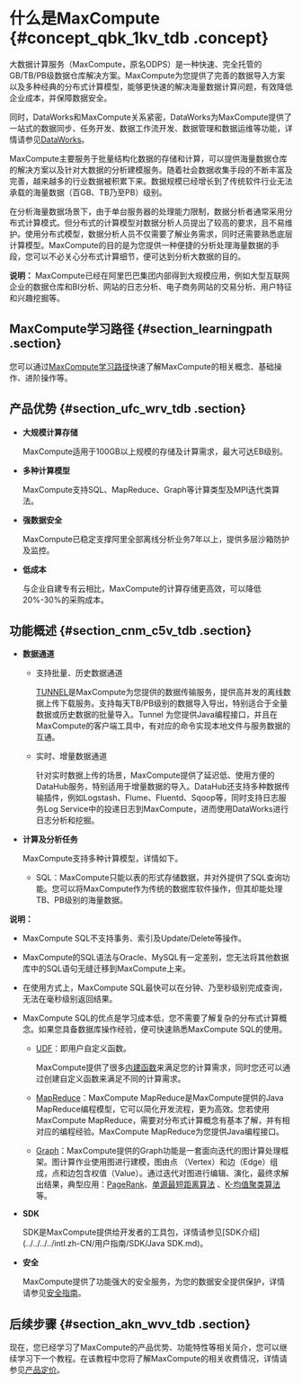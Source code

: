 # 什么是MaxCompute {#concept_qbk_1kv_tdb .concept}

大数据计算服务（MaxCompute，原名ODPS）是一种快速、完全托管的GB/TB/PB级数据仓库解决方案。MaxCompute为您提供了完善的数据导入方案以及多种经典的分布式计算模型，能够更快速的解决海量数据计算问题，有效降低企业成本，并保障数据安全。

同时，DataWorks和MaxCompute关系紧密，DataWorks为MaxCompute提供了一站式的数据同步、任务开发、数据工作流开发、数据管理和数据运维等功能，详情请参见[DataWorks](https://www.alibabacloud.com/help/doc-detail/30256.htm)。

MaxCompute主要服务于批量结构化数据的存储和计算，可以提供海量数据仓库的解决方案以及针对大数据的分析建模服务。随着社会数据收集手段的不断丰富及完善，越来越多的行业数据被积累下来。数据规模已经增长到了传统软件行业无法承载的海量数据（百GB、TB乃至PB）级别。

在分析海量数据场景下，由于单台服务器的处理能力限制，数据分析者通常采用分布式计算模式。但分布式的计算模型对数据分析人员提出了较高的要求，且不易维护。使用分布式模型，数据分析人员不仅需要了解业务需求，同时还需要熟悉底层计算模型。MaxCompute的目的是为您提供一种便捷的分析处理海量数据的手段，您可以不必关心分布式计算细节，便可达到分析大数据的目的。

**说明：** MaxCompute已经在阿里巴巴集团内部得到大规模应用，例如大型互联网企业的数据仓库和BI分析、网站的日志分析、电子商务网站的交易分析、用户特征和兴趣挖掘等。

## MaxCompute学习路径 {#section_learningpath .section}

您可以通过[MaxCompute学习路径](https://www.alibabacloud.com/getting-started/learningpath/maxcompute)快速了解MaxCompute的相关概念、基础操作、进阶操作等。

## 产品优势 {#section_ufc_wrv_tdb .section}

-   **大规模计算存储**

    MaxCompute适用于100GB以上规模的存储及计算需求，最大可达EB级别。

-   **多种计算模型**

    MaxCompute支持SQL、MapReduce、Graph等计算类型及MPI迭代类算法。

-   **强数据安全**

    MaxCompute已稳定支撑阿里全部离线分析业务7年以上，提供多层沙箱防护及监控。

-   **低成本**

    与企业自建专有云相比，MaxCompute的计算存储更高效，可以降低20%-30%的采购成本。


## 功能概述 {#section_cnm_c5v_tdb .section}

-   **数据通道**
    -   支持批量、历史数据通道

        [TUNNEL](../../../../intl.zh-CN/用户指南/数据上传下载/批量数据通道SDK介绍/批量数据通道概要.md)是MaxCompute为您提供的数据传输服务，提供高并发的离线数据上传下载服务。支持每天TB/PB级别的数据导入导出，特别适合于全量数据或历史数据的批量导入。Tunnel 为您提供Java编程接口，并且在MaxCompute的客户端工具中，有对应的命令实现本地文件与服务数据的互通。

    -   实时、增量数据通道

        针对实时数据上传的场景，MaxCompute提供了延迟低、使用方便的DataHub服务，特别适用于增量数据的导入。DataHub还支持多种数据传输插件，例如Logstash、Flume、Fluentd、Sqoop等，同时支持日志服务Log Service中的投递日志到MaxCompute，进而使用DataWorks进行日志分析和挖掘。

-   **计算及分析任务**

    MaxCompute支持多种计算模型，详情如下。

    -   SQL：MaxCompute只能以表的形式存储数据，并对外提供了SQL查询功能。您可以将MaxCompute作为传统的数据库软件操作，但其却能处理TB、PB级别的海量数据。

**说明：** 

-   MaxCompute SQL不支持事务、索引及Update/Delete等操作。
-   MaxCompute的SQL语法与Oracle、MySQL有一定差别，您无法将其他数据库中的SQL语句无缝迁移到MaxCompute上来。
-   在使用方式上，MaxCompute SQL最快可以在分钟、乃至秒级别完成查询，无法在毫秒级别返回结果。
-   MaxCompute SQL的优点是学习成本低，您不需要了解复杂的分布式计算概念。如果您具备数据库操作经验，便可快速熟悉MaxCompute SQL的使用。
    -   [UDF](../../../../intl.zh-CN/用户指南/SQL/UDF/UDF概述.md)：即用户自定义函数。

        MaxCompute提供了很多[内建函数](../../../../intl.zh-CN/用户指南/SQL/内建函数/日期函数.md)来满足您的计算需求，同时您还可以通过创建自定义函数来满足不同的计算需求。

    -   [MapReduce](../../../../intl.zh-CN/用户指南/MapReduce/概要/MapReduce概述.md)：MaxCompute MapReduce是MaxCompute提供的Java MapReduce编程模型，它可以简化开发流程，更为高效。您若使用MaxCompute MapReduce，需要对分布式计算概念有基本了解，并有相对应的编程经验。MaxCompute MapReduce为您提供Java编程接口。
    -   [Graph](../../../../intl.zh-CN/用户指南/图模型/图模型概述.md)：MaxCompute提供的Graph功能是一套面向迭代的图计算处理框架。图计算作业使用图进行建模，图由点 （Vertex）和边（Edge）组成，点和边包含权值（Value）。通过迭代对图进行编辑、演化，最终求解出结果，典型应用：[PageRank](../../../../intl.zh-CN/用户指南/图模型/示例程序/PageRank.md)、[单源最短距离算法](../../../../intl.zh-CN/用户指南/图模型/示例程序/单源最短距离.md) 、[K-均值聚类算法](../../../../intl.zh-CN/用户指南/图模型/示例程序/K-均值聚类.md)等。
-   **SDK**

    SDK是MaxCompute提供给开发者的工具包，详情请参见[SDK介绍](../../../../intl.zh-CN/用户指南/SDK/Java SDK.md)。

-   **安全**

    MaxCompute提供了功能强大的安全服务，为您的数据安全提供保护，详情请参见[安全指南](../../../../intl.zh-CN/用户指南/安全指南/目标用户.md)。


## 后续步骤 {#section_akn_wvv_tdb .section}

现在，您已经学习了MaxCompute的产品优势、功能特性等相关简介，您可以继续学习下一个教程。在该教程中您将了解MaxCompute的相关收费情况，详情请参见[产品定价](https://www.alibabacloud.com/help/doc-detail/74873.htm)。

